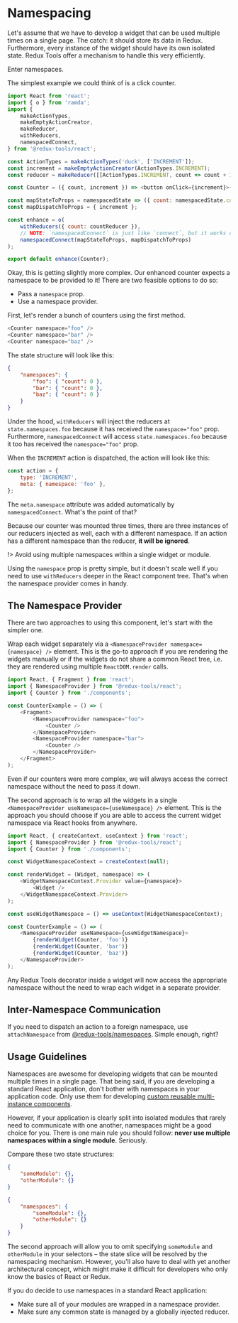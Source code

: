 # Namespacing

Let's assume that we have to develop a widget that can be used multiple times on a single page. The catch: it should store its data in Redux. Furthermore, every instance of the widget should have its own isolated state. Redux Tools offer a mechanism to handle this very efficiently.

Enter namespaces.

The simplest example we could think of is a click counter.

```js
import React from 'react';
import { o } from 'ramda';
import {
	makeActionTypes,
	makeEmptyActionCreator,
	makeReducer,
	withReducers,
	namespacedConnect,
} from '@redux-tools/react';

const ActionTypes = makeActionTypes('duck', ['INCREMENT']);
const increment = makeEmptyActionCreator(ActionTypes.INCREMENT);
const reducer = makeReducer([[ActionTypes.INCREMENT, count => count + 1]], 0);

const Counter = ({ count, increment }) => <button onClick={increment}>{count}</button>;

const mapStateToProps = namespacedState => ({ count: namespacedState.count });
const mapDispatchToProps = { increment };

const enhance = o(
	withReducers({ count: countReducer }),
	// NOTE: `namespacedConnect` is just like `connect`, but it works over namespaces
	namespacedConnect(mapStateToProps, mapDispatchToProps)
);

export default enhance(Counter);
```

Okay, this is getting slightly more complex. Our enhanced counter expects a namespace to be provided to it! There are two feasible options to do so:

- Pass a `namespace` prop.
- Use a namespace provider.

First, let's render a bunch of counters using the first method.

```js
<Counter namespace="foo" />
<Counter namespace="bar" />
<Counter namespace="baz" />
```

The state structure will look like this:

```json
{
	"namespaces": {
		"foo": { "count": 0 },
		"bar": { "count": 0 },
		"baz": { "count": 0 }
	}
}
```

Under the hood, `withReducers` will inject the reducers at `state.namespaces.foo` because it has received the `namespace="foo"` prop. Furthermore, `namespacedConnect` will access `state.namespaces.foo` because it too has received the `namespace="foo"` prop.

When the `INCREMENT` action is dispatched, the action will look like this:

```js
const action = {
	type: 'INCREMENT',
	meta: { namespace: 'foo' },
};
```

The `meta.namespace` attribute was added automatically by `namespacedConnect`. What's the point of that?

Because our counter was mounted three times, there are three instances of our reducers injected as well, each with a different namespace. If an action has a different namespace than the reducer, **it will be ignored**.

!> Avoid using multiple namespaces within a single widget or module.

Using the `namespace` prop is pretty simple, but it doesn't scale well if you need to use `withReducers` deeper in the React component tree. That's when the namespace provider comes in handy.

## The Namespace Provider

There are two approaches to using this component, let's start with the simpler one.

Wrap each widget separately via a `<NamespaceProvider namespace={namespace} />` element. This is the go-to approach if you are rendering the widgets manually or if the widgets do not share a common React tree, i.e. they are rendered using multiple `ReactDOM.render` calls.

```js
import React, { Fragment } from 'react';
import { NamespaceProvider } from '@redux-tools/react';
import { Counter } from './components';

const CounterExample = () => (
	<Fragment>
		<NamespaceProvider namespace="foo">
			<Counter />
		</NamespaceProvider>
		<NamespaceProvider namespace="bar">
			<Counter />
		</NamespaceProvider>
	</Fragment>
);
```

Even if our counters were more complex, we will always access the correct namespace without the need to pass it down.

The second approach is to wrap all the widgets in a single `<NamespaceProvider useNamespace={useNamespace} />` element. This is the approach you should choose if you are able to access the current widget namespace via React hooks from anywhere.

```js
import React, { createContext, useContext } from 'react';
import { NamespaceProvider } from '@redux-tools/react';
import { Counter } from './components';

const WidgetNamespaceContext = createContext(null);

const renderWidget = (Widget, namespace) => (
	<WidgetNamespaceContext.Provider value={namespace}>
		<Widget />
	</WidgetNamespaceContext.Provider>
);

const useWidgetNamespace = () => useContext(WidgetNamespaceContext);

const CounterExample = () => (
	<NamespaceProvider useNamespace={useWidgetNamespace}>
		{renderWidget(Counter, 'foo')}
		{renderWidget(Counter, 'bar')}
		{renderWidget(Counter, 'baz')}
	</NamespaceProvider>
);
```

Any Redux Tools decorator inside a widget will now access the appropriate namespace without the need to wrap each widget in a separate provider.

## Inter-Namespace Communication

If you need to dispatch an action to a foreign namespace, use `attachNamespace` from [@redux-tools/namespaces](/packages/namespaces?id=attachNamespace). Simple enough, right?

## Usage Guidelines

Namespaces are awesome for developing widgets that can be mounted multiple times in a single page. That being said, if you are developing a standard React application, don't bother with namespaces in your application code. Only use them for developing [custom reusable multi-instance components](/tutorial/03-multi-instance-components).

However, if your application is clearly split into isolated modules that rarely need to communicate with one another, namespaces might be a good choice for you. There is one main rule you should follow: **never use multiple namespaces within a single module**. Seriously.

Compare these two state structures:

```json
{
	"someModule": {},
	"otherModule": {}
}
```

```json
{
	"namespaces": {
		"someModule": {},
		"otherModule": {}
	}
}
```

The second approach will allow you to omit specifying `someModule` and `otherModule` in your selectors – the state slice will be resolved by the namespacing mechanism. However, you'll also have to deal with yet another architectural concept, which might make it difficult for developers who only know the basics of React or Redux.

If you do decide to use namespaces in a standard React application:

- Make sure all of your modules are wrapped in a namespace provider.
- Make sure any common state is managed by a globally injected reducer.
